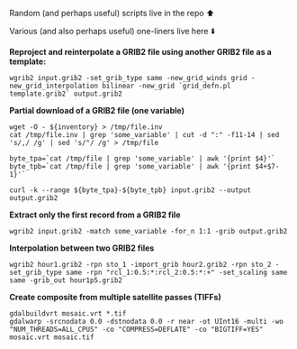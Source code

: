 Random (and perhaps useful) scripts live in the repo ⬆️

Various (and also perhaps useful) one-liners live here ⬇️

**Reproject and reinterpolate a GRIB2 file using another GRIB2 file as a template:**
```
wgrib2 input.grib2 -set_grib_type same -new_grid_winds grid -new_grid_interpolation bilinear -new_grid `grid_defn.pl template.grib2` output.grib2
```

**Partial download of a GRIB2 file (one variable)**
```
wget -O - ${inventory} > /tmp/file.inv
cat /tmp/file.inv | grep 'some_variable' | cut -d ":" -f11-14 | sed 's/,/ /g' | sed 's/"/ /g' > /tmp/file

byte_tpa=`cat /tmp/file | grep 'some_variable' | awk '{print $4}'`
byte_tpb=`cat /tmp/file | grep 'some_variable' | awk '{print $4+$7-1}'`

curl -k --range ${byte_tpa}-${byte_tpb} input.grib2 --output output.grib2
```

**Extract only the first record from a GRIB2 file**
```
wgrib2 input.grib2 -match some_variable -for_n 1:1 -grib output.grib2
```

**Interpolation between two GRIB2 files**
```
wgrib2 hour1.grib2 -rpn sto_1 -import_grib hour2.grib2 -rpn sto_2 -set_grib_type same -rpn "rcl_1:0.5:*:rcl_2:0.5:*:+" -set_scaling same same -grib_out hour1p5.grib2
```

**Create composite from multiple satellite passes (TIFFs)**
```
gdalbuildvrt mosaic.vrt *.tif
gdalwarp -srcnodata 0.0 -dstnodata 0.0 -r near -ot UInt16 -multi -wo "NUM_THREADS=ALL_CPUS" -co "COMPRESS=DEFLATE" -co "BIGTIFF=YES" mosaic.vrt mosaic.tif
```
